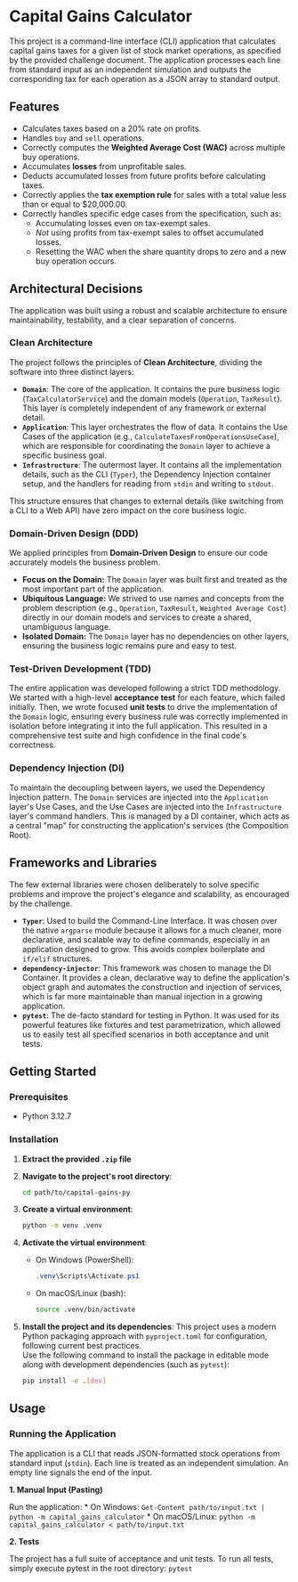 # Capital Gains Calculator

This project is a command-line interface (CLI) application that calculates capital gains taxes for a given list of stock market operations, as specified by the provided challenge document. The application processes each line from standard input as an independent simulation and outputs the corresponding tax for each operation as a JSON array to standard output.

## Features

-   Calculates taxes based on a 20% rate on profits.
-   Handles `buy` and `sell` operations.
-   Correctly computes the **Weighted Average Cost (WAC)** across multiple buy operations.
-   Accumulates **losses** from unprofitable sales.
-   Deducts accumulated losses from future profits before calculating taxes.
-   Correctly applies the **tax exemption rule** for sales with a total value less than or equal to $20,000.00.
-   Correctly handles specific edge cases from the specification, such as:
    -   Accumulating losses even on tax-exempt sales.
    -   *Not* using profits from tax-exempt sales to offset accumulated losses.
    -   Resetting the WAC when the share quantity drops to zero and a new buy operation occurs.

## Architectural Decisions

The application was built using a robust and scalable architecture to ensure maintainability, testability, and a clear separation of concerns.

### Clean Architecture

The project follows the principles of **Clean Architecture**, dividing the software into three distinct layers:

-   **`Domain`**: The core of the application. It contains the pure business logic (`TaxCalculatorService`) and the domain models (`Operation`, `TaxResult`). This layer is completely independent of any framework or external detail.
-   **`Application`**: This layer orchestrates the flow of data. It contains the Use Cases of the application (e.g., `CalculateTaxesFromOperationsUseCase`), which are responsible for coordinating the `Domain` layer to achieve a specific business goal.
-   **`Infrastructure`**: The outermost layer. It contains all the implementation details, such as the CLI (`Typer`), the Dependency Injection container setup, and the handlers for reading from `stdin` and writing to `stdout`.

This structure ensures that changes to external details (like switching from a CLI to a Web API) have zero impact on the core business logic.

### Domain-Driven Design (DDD)

We applied principles from **Domain-Driven Design** to ensure our code accurately models the business problem.

-   **Focus on the Domain:** The `Domain` layer was built first and treated as the most important part of the application.
-   **Ubiquitous Language:** We strived to use names and concepts from the problem description (e.g., `Operation`, `TaxResult`, `Weighted Average Cost`) directly in our domain models and services to create a shared, unambiguous language.
-   **Isolated Domain:** The `Domain` layer has no dependencies on other layers, ensuring the business logic remains pure and easy to test.

### Test-Driven Development (TDD)

The entire application was developed following a strict TDD methodology. We started with a high-level **acceptance test** for each feature, which failed initially. Then, we wrote focused **unit tests** to drive the implementation of the `Domain` logic, ensuring every business rule was correctly implemented in isolation before integrating it into the full application. This resulted in a comprehensive test suite and high confidence in the final code's correctness.

### Dependency Injection (DI)

To maintain the decoupling between layers, we used the Dependency Injection pattern. The `Domain` services are injected into the `Application` layer's Use Cases, and the Use Cases are injected into the `Infrastructure` layer's command handlers. This is managed by a DI container, which acts as a central "map" for constructing the application's services (the Composition Root).

## Frameworks and Libraries

The few external libraries were chosen deliberately to solve specific problems and improve the project's elegance and scalability, as encouraged by the challenge.

-   **`Typer`**: Used to build the Command-Line Interface. It was chosen over the native `argparse` module because it allows for a much cleaner, more declarative, and scalable way to define commands, especially in an application designed to grow. This avoids complex boilerplate and `if/elif` structures.
-   **`dependency-injector`**: This framework was chosen to manage the DI Container. It provides a clean, declarative way to define the application's object graph and automates the construction and injection of services, which is far more maintainable than manual injection in a growing application.
-   **`pytest`**: The de-facto standard for testing in Python. It was used for its powerful features like fixtures and test parametrization, which allowed us to easily test all specified scenarios in both acceptance and unit tests.

## Getting Started

### Prerequisites

-   Python 3.12.7

### Installation

1.  **Extract the provided `.zip` file**

2.  **Navigate to the project's root directory**:
    ```sh
    cd path/to/capital-gains-py
    ```

3.  **Create a virtual environment**:
    ```sh
    python -m venv .venv
    ```

4.  **Activate the virtual environment**:
    * On Windows (PowerShell):
        ```powershell
        .venv\Scripts\Activate.ps1
        ```
    * On macOS/Linux (bash):
        ```sh
        source .venv/bin/activate
        ```

5.  **Install the project and its dependencies**:
    This project uses a modern Python packaging approach with `pyproject.toml` for configuration, following current best practices.  
    Use the following command to install the package in editable mode along with development dependencies (such as `pytest`):  
    ```sh
    pip install -e .[dev]
    ```

## Usage

### Running the Application

The application is a CLI that reads JSON-formatted stock operations from standard input (`stdin`). Each line is treated as an independent simulation. An empty line signals the end of the input.

**1. Manual Input (Pasting)**

Run the application:
    * On Windows:
        ```
        Get-Content path/to/input.txt | python -m capital_gains_calculator
        ```
    * On macOS/Linux:
        ```
        python -m capital_gains_calculator < path/to/input.txt
        ```

**2. Tests**

The project has a full suite of acceptance and unit tests. To run all tests, simply execute pytest in the root directory:
    ```
    pytest
    ```